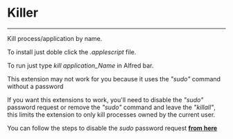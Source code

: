 Killer
=================

***
Kill process/application by name. 

To install just doble click the *.applescript* file.

To run just type *kill application_Name* in Alfred bar.

This extension may not work for you because it uses the *"sudo"* command without a password

If you want this extensions to work, you'll need to disable the *"sudo"* password request or remove the *"sudo"* command and leave the *"killall"*, this limits the extension to only kill processes owned by the current user.

You can follow the steps to disable the *sudo* password request **[from here][macworld]**


[macworld]: http://hints.macworld.com/article.php?story=20021202054815892 "LINK"